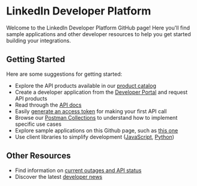 # LinkedIn Developer Platform

Welcome to the LinkedIn Developer Platform GitHub page! Here you'll find sample applications and other developer resources to help you get started building your integrations.


## Getting Started

Here are some suggestions for getting started:

- Explore the API products available in our [product catalog](https://developer.linkedin.com/product-catalog)
- Create a developer application from the [Developer Portal](https://www.linkedin.com/developers/apps/new) and request API products
- Read through the [API docs](https://learn.microsoft.com/linkedin/)
- Easily [generate an access token](https://www.linkedin.com/developers/tools/oauth/token-generator) for making your first API call
- Browse our [Postman Collections](https://www.postman.com/linkedin-developer-apis) to understand how to implement specific use cases
- Explore sample applications on this Github page, such as [this one](https://github.com/linkedin-samples/java-sample-application)
- Use client libraries to simplify development ([JavaScript](https://github.com/linkedin-developers/linkedin-api-js-client), [Python](https://github.com/linkedin-developers/linkedin-api-python-client))

## Other Resources

- Find information on [current outages and API status](https://linkedin.statuspage.io/)
- Discover the latest [developer news](https://www.linkedin.com/content/developers/news)
